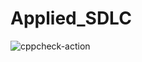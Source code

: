 # Applied_SDLC
![cppcheck-action](https://github.com/99002607/Applied_SDLC/workflows/cppcheck-action/badge.svg)
